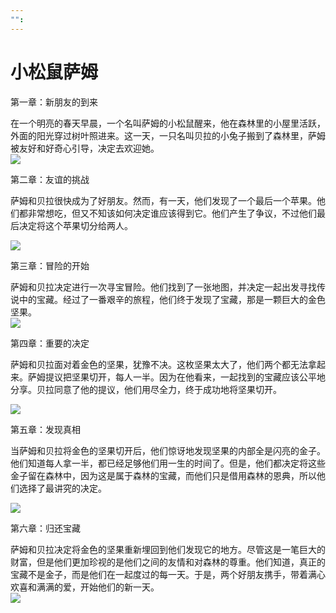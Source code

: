 ```yaml
---  
"":   
---  
```

  
  
# 小松鼠萨姆  
  
第一章：新朋友的到来  
  
在一个明亮的春天早晨，一个名叫萨姆的小松鼠醒来，他在森林里的小屋里活跃，外面的阳光穿过树叶照进来。这一天，一只名叫贝拉的小兔子搬到了森林里，萨姆被友好和好奇心引导，决定去欢迎她。  
![](https://p16-flow-sign-va.ciciai.com/ocean-cloud-tos-us/2266848c6686421683462da088467595.png~tplv-6bxrjdptv7-image.png?rk3s=18ea6f23&x-expires=1735750663&x-signature=IWuwzD7eHQHgFC6FbxXGBRH3o00%3D)  
  
第二章：友谊的挑战  
  
萨姆和贝拉很快成为了好朋友。然而，有一天，他们发现了一个最后一个苹果。他们都非常想吃，但又不知该如何决定谁应该得到它。他们产生了争议，不过他们最后决定将这个苹果切分给两人。  
  
![](https://p16-flow-sign-va.ciciai.com/ocean-cloud-tos-us/24a47cc6fcc4481190a83f0a43d43725.png~tplv-6bxrjdptv7-image.png?rk3s=18ea6f23&x-expires=1735750748&x-signature=ZI1AYrCfE60shN0ir3gXS9BFfUg%3D)  
    
第三章：冒险的开始  
  
萨姆和贝拉决定进行一次寻宝冒险。他们找到了一张地图，并决定一起出发寻找传说中的宝藏。经过了一番艰辛的旅程，他们终于发现了宝藏，那是一颗巨大的金色坚果。  
![](https://p16-flow-sign-va.ciciai.com/ocean-cloud-tos-us/fef098a9c9514ef4934c3292ef3e4328.png~tplv-6bxrjdptv7-image.png?rk3s=18ea6f23&x-expires=1735750803&x-signature=JaTls89HKEvDd3l3QsOIL2dPRqw%3D)  
  
第四章：重要的决定  
  
萨姆和贝拉面对着金色的坚果，犹豫不决。这枚坚果太大了，他们两个都无法拿起来。萨姆提议把坚果切开，每人一半。因为在他看来，一起找到的宝藏应该公平地分享。贝拉同意了他的提议，他们用尽全力，终于成功地将坚果切开。  
  
![](https://p16-flow-sign-va.ciciai.com/ocean-cloud-tos-us/6723016b1cac4af9be2014282a0b4b6f.png~tplv-6bxrjdptv7-image.png?rk3s=18ea6f23&x-expires=1735750853&x-signature=TWNsD%2F8xxNRXOQIjdaW7pb4oFZA%3D)  
  
第五章：发现真相  
  
当萨姆和贝拉将金色的坚果切开后，他们惊讶地发现坚果的内部全是闪亮的金子。他们知道每人拿一半，都已经足够他们用一生的时间了。但是，他们都决定将这些金子留在森林中，因为这是属于森林的宝藏，而他们只是借用森林的恩典，所以他们选择了最讲究的决定。  
  
![](https://p16-flow-sign-va.ciciai.com/ocean-cloud-tos-us/0880a727bf634d3e9766c5d4b240e781.png~tplv-6bxrjdptv7-image.png?rk3s=18ea6f23&x-expires=1735750953&x-signature=LZMYndSjtr5uMGkA%2Fgu1d%2FAlLWk%3D)  
  
第六章：归还宝藏  
  
萨姆和贝拉决定将金色的坚果重新埋回到他们发现它的地方。尽管这是一笔巨大的财富，但是他们更加珍视的是他们之间的友情和对森林的尊重。他们知道，真正的宝藏不是金子，而是他们在一起度过的每一天。于是，两个好朋友携手，带着满心欢喜和满满的爱，开始他们的新一天。  
![](https://p16-flow-sign-va.ciciai.com/ocean-cloud-tos-us/db02fea1dcf246cf9dc38b40cbe5745f.png~tplv-6bxrjdptv7-image.png?rk3s=18ea6f23&x-expires=1735751031&x-signature=1jMsjR%2BVOfR%2BUen8nLZP21a5dDs%3D)